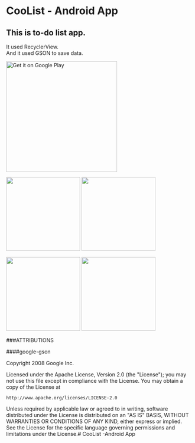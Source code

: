# CooList - Android App

## This is to-do list app.

It used RecyclerView.  
And it used GSON to save data.

<a href='https://play.google.com/store/apps/details?id=com.hisurga.simplelist&utm_source=global_co&utm_medium=prtnr&utm_content=Mar2515&utm_campaign=PartBadge&pcampaignid=MKT-Other-global-all-co-prtnr-py-PartBadge-Mar2515-1'><img alt='Get it on Google Play' src='https://play.google.com/intl/en_us/badges/images/generic/en_badge_web_generic.png' width="300"/></a>

<image src="http://cdn-ak.f.st-hatena.com/images/fotolife/h/hisurga/20161001/20161001032319.png?1475260167" width="200"> <image src="http://cdn-ak.f.st-hatena.com/images/fotolife/h/hisurga/20161001/20161001032323.png" width="200">

<image src="http://cdn-ak.f.st-hatena.com/images/fotolife/h/hisurga/20161001/20161001032328.png" width="200"> <image src="http://cdn-ak.f.st-hatena.com/images/fotolife/h/hisurga/20161001/20161001032331.png?1475260354" width="200">

###ATTRIBUTIONS

####google-gson

Copyright 2008 Google Inc.

Licensed under the Apache License, Version 2.0 (the "License");
you may not use this file except in compliance with the License.
You may obtain a copy of the License at

    http://www.apache.org/licenses/LICENSE-2.0

Unless required by applicable law or agreed to in writing, software
distributed under the License is distributed on an "AS IS" BASIS,
WITHOUT WARRANTIES OR CONDITIONS OF ANY KIND, either express or implied.
See the License for the specific language governing permissions and
limitations under the License.# CooList -Android App
